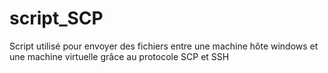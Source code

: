 # script_SCP
Script utilisé pour envoyer des fichiers entre une machine hôte windows et une machine virtuelle grâce au protocole SCP et SSH